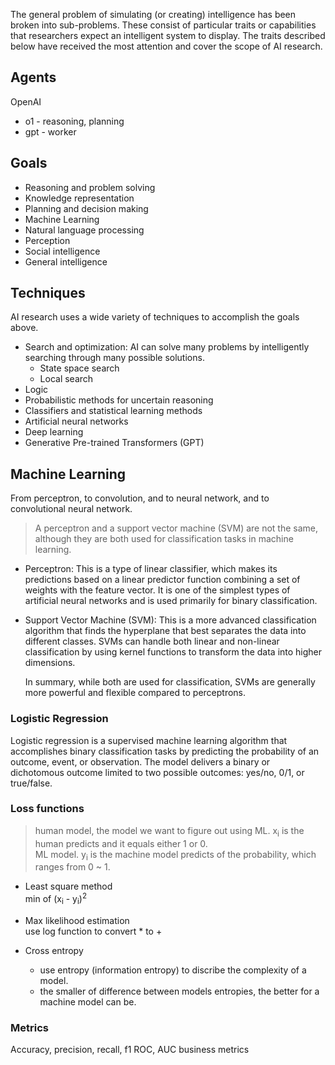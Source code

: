 The general problem of simulating (or creating) intelligence has been broken into sub-problems. These consist of particular traits or capabilities that researchers expect an intelligent system to display. The traits described below have received the most attention and cover the scope of AI research.

## Agents

OpenAI
- o1 - reasoning, planning
- gpt - worker

## Goals

- Reasoning and problem solving
- Knowledge representation
- Planning and decision making
- Machine Learning
- Natural language processing
- Perception
- Social intelligence
- General intelligence

## Techniques

AI research uses a wide variety of techniques to accomplish the goals above.
- Search and optimization: AI can solve many problems by intelligently searching through many possible solutions.
    - State space search
    - Local search
- Logic
- Probabilistic methods for uncertain reasoning
- Classifiers and statistical learning methods
- Artificial neural networks
- Deep learning
- Generative Pre-trained Transformers (GPT)

## Machine Learning

From perceptron, to convolution, and to neural network, and to convolutional neural network. 

> A perceptron and a support vector machine (SVM) are not the same, although they are both used for classification tasks in machine learning.

- Perceptron: This is a type of linear classifier, which makes its predictions based on a linear predictor function combining a set of weights with the feature vector. It is one of the simplest types of artificial neural networks and is used primarily for binary classification.

- Support Vector Machine (SVM): This is a more advanced classification algorithm that finds the hyperplane that best separates the data into different classes. SVMs can handle both linear and non-linear classification by using kernel functions to transform the data into higher dimensions.

    In summary, while both are used for classification, SVMs are generally more powerful and flexible compared to perceptrons.

### Logistic Regression

Logistic regression is a supervised machine learning algorithm that accomplishes binary classification tasks by predicting the probability of an outcome, event, or observation. 
The model delivers a binary or dichotomous outcome limited to two possible outcomes: yes/no, 0/1, or true/false.

### Loss functions

> human model, the model we want to figure out using ML. x<sub>i</sub> is the human predicts and it equals either 1 or 0.   
ML model. y<sub>i</sub> is the machine model predicts of the probability, which ranges from 0 ~ 1.

- Least square method   
    min of (x<sub>i</sub> - y<sub>i</sub>)<sup>2</sup>

- Max likelihood estimation   
    use log function to convert * to +
- Cross entropy   
    - use entropy (information entropy) to discribe the complexity of a model.
    - the smaller of difference between models entropies, the better for a machine model can be.


### Metrics

Accuracy, precision, recall, f1
ROC, AUC
business metrics